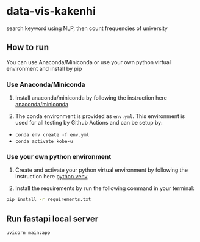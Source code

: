 # data-vis-kakenhi
search keyword using NLP, then count frequencies of university

## How to run
You can use Anaconda/Miniconda or use your own python virtual environment and install by pip

### Use Anaconda/Miniconda

1. Install anaconda/miniconda by following the instruction here [anaconda/miniconda](https://conda.io/projects/conda/en/latest/user-guide/install/index.html)

2. The conda environment is provided as `env.yml`. This environment is used for all testing by Github Actions and can be setup by:
- `conda env create -f env.yml`
- `conda activate kobe-u`

### Use your own python environment
1. Create and activate your python virtual environment by following the instruction here [python venv](https://docs.python.org/3/library/venv.html)

2. Install the requirements by run the following command in your terminal:
```bash
pip install -r requirements.txt
```

## Run fastapi local server
```bash
uvicorn main:app
```